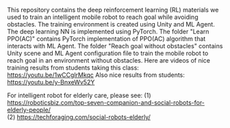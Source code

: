 This repository contains the deep reinforcement learning (RL) materials we used to train an intelligent mobile robot to reach goal while avoiding obstacles. The training environment is created using Unity and ML Agent. The deep learning NN is implemented using PyTorch.
The folder "Learn PPO(AC)" contains PyTorch implementation of PPO(AC) algorithm that interacts with ML Agent.
The folder "Reach goal without obstacles" contains Unity scene and ML Agent configuration file to train the mobile robot to reach goal in an environment without obstacles.
Here are videos of nice training results from students taking this class:	https://youtu.be/1wCCglrMkqc
Also nice results from students: https://youtu.be/y-BnxeWv52Y

For intelligent robot for elderly care, please see: 
(1) https://roboticsbiz.com/top-seven-companion-and-social-robots-for-elderly-people/      
(2) https://techforaging.com/social-robots-elderly/
